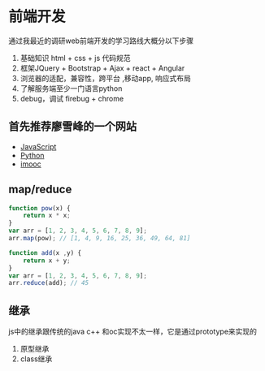# 前端开发 #
通过我最近的调研web前端开发的学习路线大概分以下步骤
1. 基础知识 html + css + js 代码规范
2. 框架JQuery + Bootstrap + Ajax + react + Angular
3. 浏览器的适配，兼容性，跨平台 ,移动app, 响应式布局
4. 了解服务端至少一门语言python
5. debug，调试 firebug + chrome


## 首先推荐廖雪峰的一个网站 ##

- [JavaScript](http://www.liaoxuefeng.com/wiki/001434446689867b27157e896e74d51a89c25cc8b43bdb3000/001434499832124d97d77b00706461f9daf1a390b75ade1000)
- [Python](http://www.liaoxuefeng.com/wiki/0014316089557264a6b348958f449949df42a6d3a2e542c000)
- [imooc](http://www.imooc.com/)

## map/reduce ##

``` javascript
function pow(x) {
    return x * x;
}
var arr = [1, 2, 3, 4, 5, 6, 7, 8, 9];
arr.map(pow); // [1, 4, 9, 16, 25, 36, 49, 64, 81]
```


<!-- [x1, x2, x3, x4].reduce(f) = f(f(f(x1, x2), x3), x4) -->

``` javascript
function add(x ,y) {
    return x + y;
}
var arr = [1, 2, 3, 4, 5, 6, 7, 8, 9];
arr.reduce(add); // 45
```

## 继承 ##
js中的继承跟传统的java c++ 和oc实现不太一样，它是通过prototype来实现的
1. 原型继承
2. class继承
